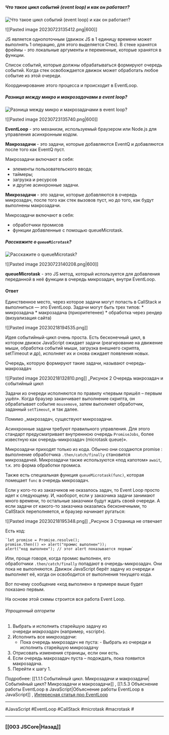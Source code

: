 ##### Что такое цикл событий (event loop) и как он работает?
![Что такое цикл событий (event loop) и как он работает?](https://youtu.be/w-vUj0gHGgg?t=293)

![[Pasted image 20230723135412.png|600]]

JS является однопоточным (движок JS в 1 единицу времени может выполнять 1 операцию, для этого выделяется Стек). В стеке хранятся фреймы - это локальные аргументы  и переменные, которые хранятся в функции. 

Список событий, которые должны обрабатываться формируют очередь событий. Когда стек освобождается движок может обработать любое событие из этой очереди. 

Координирование этого процесса и происходит в EventLoop.

##### Разница между микро и макрозадачами в event loop?
![Разница между микро и макрозадачами в event loop?](https://youtu.be/hL5yFo9Pms4?t=249)

![[Pasted image 20230723135740.png|600]]

**EventLoop** - это механизм, используемый браузером или Node.js для управления асинхронным кодом.

**Макрозадачи** - это задачи, которые добавляются EventQ и добавляются после того как EventQ пуст.

Макрозадачи включают в себя:
* элементы пользовательского ввода;
* таймеры;
* загрузка и ресурсов
* и другие асинхронные задачи.

**Микрозадачи** - это задачи, которые добавляются в очередь микрозадач, после того как стек вызовов пуст, но до того, как будут выполнены макрозадачи.

Микрозадачи включают в себя:
* обработчики промисов
* функции добавленные с помощью queueMicrotask.

##### Расскажите о `queueMicrotask`?
![Расскажите о `queueMicrotask`?](https://youtu.be/hL5yFo9Pms4?t=330)

![[Pasted image 20230723140208.png|600]]

**queueMicrotask** - это JS метод, который используется для добавления переданной в неё функции в очередь микрозадач, внутри EventLoop.

#### Ответ

Единственное место, через которое задачи могут попасть в CallStack и выполниться — это EventLoop.
	Задачи могут быть трех типов:
	* микрозадача 
	* макрозадача (приоритетенее)
	* обработка через рендер (визуализация сайта)

![[Pasted image 20230218194535.png]]

Идея событийный-цикл очень проста.
Есть бесконечный цикл, в котором движок JavaScript ожидает задачи (реагирование на движение мыши, обработка событий мыши, загрузка внешнего скрипта, setTimeout и др), исполняет их и снова ожидает появления новых.

Очередь, которую формируют такие задачи, называют очередь-макрозадач

![[Pasted image 20230218132810.png]]
_Рисунок 2 Очередь макрозадач и событийный цикл

Задачи из очереди исполняются по правилу «первым пришёл – первым ушёл». Когда браузер заканчивает выполнение скрипта, он обрабатывает событие `mousemove`, затем выполняет обработчик, заданный `setTimeout`, и так далее.

Помимо _макрозадач, существуют микрозадачи.

Асинхронные задачи требуют правильного управления. Для этого стандарт предусматривает внутреннюю очередь `PromiseJobs`, более известную как очередь-микрозадач (microtask queue)».

Микрозадачи приходят только из кода. Обычно они создаются promise : выполнение обработчика `.then/catch/finally` становится микрозадачей. Микрозадачи также используются «под капотом» `await`, т.к. это форма обработки промиса.

Также есть специальная функция `queueMicrotask(func)`, которая помещает `func` в очередь микрозадач.

Если у кого-то из заказчиков не оказалось задач, то Event Loop просто идет к следующему. 
И, наоборот, если у заказчика задачи занимают много времени, то остальные заказчики будут ждать своей очереди. А если задачи от какого-то заказчика оказались бесконечными, то CallStack переполняется, и браузер начинает ругаться:

![[Pasted image 20230218195348.png]]
_Рисунок 3 Страница не отвечает

Есть код: 

~~~
`let promise = Promise.resolve();  
promise.then(() => alert("промис выполнен"));  
alert("код выполнен"); // этот alert показывается первым`
~~~

Или, проще говоря, когда промис выполнен, его обработчики `.then/catch/finally` попадают в очередь-микрозадач. Они пока не выполняются. Движок JavaScript берёт задачу из очереди и выполняет её, когда он освободится от выполнения текущего кода.

Вот почему сообщение «код выполнен» в примере выше будет показано первым.

На основе этой схемы строится вся работа Event Loop.

###### Упрощенный алгоритм 

1.  Выбрать и исполнить старейшую задачу из очереди _макрозадач_ (например, «script»).
2.  Исполнить все _микрозадачи_:
    -   Пока очередь микрозадач не пуста: - Выбрать из очереди и исполнить старейшую микрозадачу
3.  Отрисовать изменения страницы, если они есть.
4.  Если очередь макрозадач пуста – подождать, пока появится макрозадача.
5.  Перейти к шагу 1.

Подробнее: [[1.1.1 Событийный цикл. Микрозадачи и макрозадачи|Событийный цикл? Микрозадачи и макрозадачи]] , [[1.5.3 Объяснение работы EventLoop в JavaScript|Объяснение работы EventLoop в JavaScript]]  ,  [Интересная статья про EventLoop](https://habr.com/ru/post/461401/)

___
 #JavaScript #EventLoop #CallStack #microtask #macrotask #

___

### [[003 JSCore|Назад]]